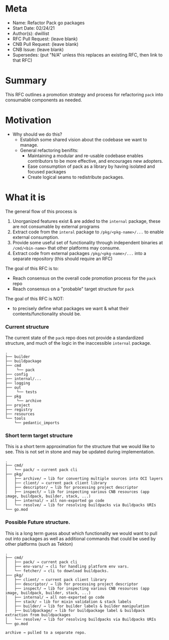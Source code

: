 # Meta

- Name: Refactor Pack go packages
- Start Date: 02/24/21
- Author(s): dwillist
- RFC Pull Request: (leave blank)
- CNB Pull Request: (leave blank)
- CNB Issue: (leave blank)
- Supersedes: (put "N/A" unless this replaces an existing RFC, then link to that RFC)

# Summary

This RFC outlines a promotion strategy and process for refactoring `pack` into consumable components as needed.

# Motivation

- Why should we do this?
    - Establish some shared vision about the codebase we want to manage.
    - General refactoring benifits: 
        - Maintaining a modular and re-usable codebase enables contributors to be more effective, and encourages new adopters.
        - Ease consumption of pack as a library by having isolated and focused packages
        - Create logical seams to redistribute packages.

# What it is
The general flow of this process is
1) Unorganized features exist & are added to the `internal` package, these are not consumable by external programs
2) Extract code from the `interal` package to `/pkg/<pkg-name>/...` to enable external consumption.
3) Provide some useful set of functionality through independent binaries at `/cmd/<bin-name>` that other platforms may consume.
4) Extract code from external packages `/pkg/<pkg-name>/...` into a separate repository (this should require an RFC)

The goal of this RFC is to:
- Reach consensus on the overall code promotion process for the `pack` repo
- Reach consensus on a "probable" target structure for `pack`

The goal of this RFC is NOT:
- to precisely define what packages we want & what their contents/functionality should be.



### Current structure
The current state of the `pack` repo does not provide a standardized structure, and much of the logic
in the inaccessible `internal` package.
```
.
├── builder
├── buildpackage
├── cmd
│    └── pack
├── config
├── internal/...
├── logging
├── out
│    └── tests
├── pkg
│    └── archive
├── project
├── registry
├── resources
└── tools
    └── pedantic_imports
```

### Short term target structure
This is a short term approximation for the structure that we would like to see. This is not set in stone
and may be updated during implementation. 

```
.
├── cmd/
│   └── pack/ → current pack cli
├── pkg/
│   ├── archive/ → lib for converting multiple sources into OCI layers
│   ├── client/ → current pack client library
│   ├── descriptor/ → lib for processing project descriptor
│   ├── inspect/ → lib for inspecting various CNB resources (app image, buildpack, builder, stack, ...)
│   ├── internal/ → all non-exported go code
│   └── resolve/ → lib for resolving buildpacks via Buildpacks URIs
└── go.mod
```

### Possible Future structure.
This is a long term guess about which functionality we would want to pull out into packages as well as additional 
commands that could be used by other platforms (such as Tekton)

```
.
├── cmd/
│   ├── pack/ → current pack cli
│   ├── env-vars/ → cli for handling platform env vars.
│   └── fetcher/ → cli to download buildpacks.
├── pkg/
│   ├── client/ → current pack client library
│   ├── descriptor/ → lib for processing project descriptor
│   ├── inspect/ → lib for inspecting various CNB resources (app image, buildpack, builder, stack, ...)
│   ├── internal/ → all non-exported go code
│   ├── stack/ → lib for mixin validation & stack labels
│   ├── builder/ → lib for builder labels & builder manipulation
│   ├── buildpackage/ → lib for buildpackage label & buildpack extraction from buildpackages
│   └── resolve/ → lib for resolving buildpacks via Buildpacks URIs
└── go.mod

archive → pulled to a separate repo.
```